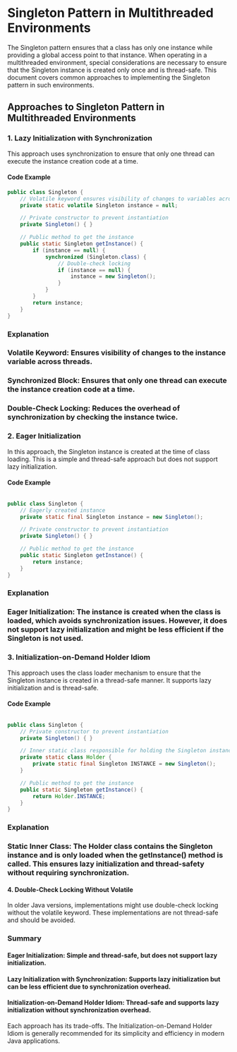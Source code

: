 # Singleton Pattern in Multithreaded Environments

The Singleton pattern ensures that a class has only one instance while providing a global access point to that instance. When operating in a multithreaded environment, special considerations are necessary to ensure that the Singleton instance is created only once and is thread-safe. This document covers common approaches to implementing the Singleton pattern in such environments.

## Approaches to Singleton Pattern in Multithreaded Environments

### 1. Lazy Initialization with Synchronization

This approach uses synchronization to ensure that only one thread can execute the instance creation code at a time.

#### Code Example

```java
public class Singleton {
    // Volatile keyword ensures visibility of changes to variables across threads
    private static volatile Singleton instance = null;

    // Private constructor to prevent instantiation
    private Singleton() { }

    // Public method to get the instance
    public static Singleton getInstance() {
        if (instance == null) {
            synchronized (Singleton.class) {
                // Double-check locking
                if (instance == null) {
                    instance = new Singleton();
                }
            }
        }
        return instance;
    }
}
```

### Explanation

### **Volatile Keyword:** Ensures visibility of changes to the instance variable across threads.
### **Synchronized Block:** Ensures that only one thread can execute the instance creation code at a time.
### **Double-Check Locking:** Reduces the overhead of synchronization by checking the instance twice.

### 2. Eager Initialization

In this approach, the Singleton instance is created at the time of class loading. This is a simple and thread-safe approach but does not support lazy initialization.

#### Code Example

```java

public class Singleton {
    // Eagerly created instance
    private static final Singleton instance = new Singleton();

    // Private constructor to prevent instantiation
    private Singleton() { }

    // Public method to get the instance
    public static Singleton getInstance() {
        return instance;
    }
}

```

### Explanation

### **Eager Initialization:** The instance is created when the class is loaded, which avoids synchronization issues. However, it does not support lazy initialization and might be less efficient if the Singleton is not used.

### 3. Initialization-on-Demand Holder Idiom

This approach uses the class loader mechanism to ensure that the Singleton instance is created in a thread-safe manner. It supports lazy initialization and is thread-safe.

#### Code Example

```java

public class Singleton {
    // Private constructor to prevent instantiation
    private Singleton() { }

    // Inner static class responsible for holding the Singleton instance
    private static class Holder {
        private static final Singleton INSTANCE = new Singleton();
    }

    // Public method to get the instance
    public static Singleton getInstance() {
        return Holder.INSTANCE;
    }
}

```

### Explanation

### **Static Inner Class:** The Holder class contains the Singleton instance and is only loaded when the getInstance() method is called. This ensures lazy initialization and thread-safety without requiring synchronization.

#### 4. Double-Check Locking Without Volatile

In older Java versions, implementations might use double-check locking without the volatile keyword. These implementations are not thread-safe and should be avoided.

### Summary

#### **Eager Initialization:** Simple and thread-safe, but does not support lazy initialization.
#### **Lazy Initialization with Synchronization:** Supports lazy initialization but can be less efficient due to synchronization overhead.
#### **Initialization-on-Demand Holder Idiom:** Thread-safe and supports lazy initialization without synchronization overhead.

Each approach has its trade-offs. The Initialization-on-Demand Holder Idiom is generally recommended for its simplicity and efficiency in modern Java applications.
